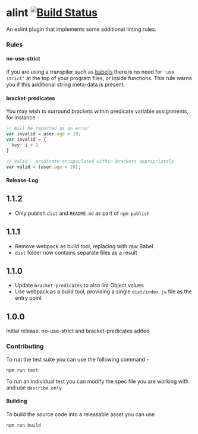 # alint [![Build Status](https://travis-ci.org/AlanFoster/eslint-plugin-alint.svg?branch=master)](https://travis-ci.org/AlanFoster/eslint-plugin-alint)

An eslint plugin that implements some additional linting rules.

### Rules

#### no-use-strict

If you are using a transpiler such as [babeljs](https://babeljs.io/) there is no need for `'use strict'` at the top of your program files, or inside functions.
This rule warns you if this additional string meta-data is present.

#### bracket-predicates

You may wish to surround brackets within predicate variable assignments, for instance -

```javascript
// Will be reported as an error
var invalid = user.age > 10;
var invalid = {
  key: i + 1
}
```

```javascript
// Valid - predicate encapsulated within brackets appropriately
var valid = (user.age > 10);
```

#### Release-Log

## 1.1.2

- Only publish `dist` and `README.md` as part of `npm publish`

## 1.1.1
- Remove webpack as build tool, replacing with raw Babel
- `dist` folder now contains separate files as a result

## 1.1.0
- Update `bracket-predicates` to also lint Object values
- Use webpack as a build tool, providing a single `dist/index.js` file as the entry point

## 1.0.0
Initial release. no-use-strict and bracket-predicates added

### Contributing

To run the test suite you can use the following command -

```
npm run test
```

To run an individual test you can modify the spec file you are working with and use `describe.only`

#### Building

To build the source code into a releasable asset you can use

```javascript
npm run build
```
